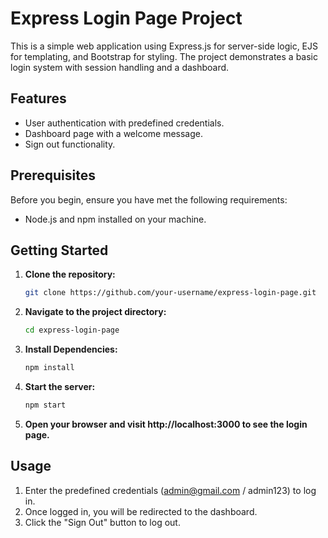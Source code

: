 # Express Login Page Project

This is a simple web application using Express.js for server-side logic, EJS for templating, and Bootstrap for styling. The project demonstrates a basic login system with session handling and a dashboard.

## Features

- User authentication with predefined credentials.
- Dashboard page with a welcome message.
- Sign out functionality.

## Prerequisites

Before you begin, ensure you have met the following requirements:

- Node.js and npm installed on your machine.

## Getting Started

1. **Clone the repository:**

   ```bash
   git clone https://github.com/your-username/express-login-page.git
   
2. **Navigate to the project directory:**
   ```bash
   cd express-login-page

4. **Install Dependencies:**
   ```bash
   npm install

6. **Start the server:**
   ```bash
   npm start

8. **Open your browser and visit http://localhost:3000 to see the login page.**

## Usage
1. Enter the predefined credentials (admin@gmail.com / admin123) to log in.
2. Once logged in, you will be redirected to the dashboard.
3. Click the "Sign Out" button to log out.
   
